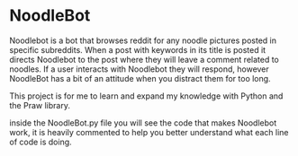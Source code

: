 # NoodleBot

Noodlebot is a bot that browses reddit for any noodle pictures posted in specific subreddits. When a post with keywords in its title is posted it directs Noodlebot to the post where they will leave a comment related to noodles. If a user interacts with Noodlebot they will respond, however NoodleBot has a bit of an attitude when you distract them for too long.

This project is for me to learn and expand my knowledge with Python and the Praw library.

inside the NoodleBot.py file you will see the code that makes Noodlebot work, it is heavily commented to help you better understand what each line of code is doing.
